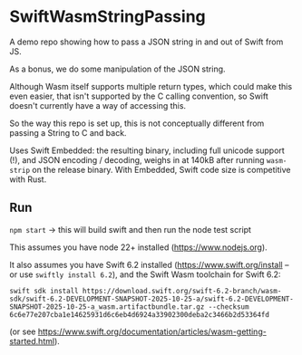 # SwiftWasmStringPassing

A demo repo showing how to pass a JSON string in and out of Swift from JS.

As a bonus, we do some manipulation of the JSON string.

Although Wasm itself supports multiple return types, which could make this even easier, that isn't supported by the C calling convention, so Swift doesn't currently have a way of accessing this.

So the way this repo is set up, this is not conceptually different from passing a String to C and back.

Uses Swift Embedded: the resulting binary, including full unicode support (!), and JSON encoding / decoding, weighs in at 140kB after running `wasm-strip` on the release binary. With Embedded, Swift code size is competitive with Rust.


## Run

`npm start` -> this will build swift and then run the node test script

This assumes you have node 22+ installed (https://www.nodejs.org).

It also assumes you have Swift 6.2 installed (https://www.swift.org/install – or use `swiftly install 6.2`), and the Swift Wasm toolchain for Swift 6.2:

```
swift sdk install https://download.swift.org/swift-6.2-branch/wasm-sdk/swift-6.2-DEVELOPMENT-SNAPSHOT-2025-10-25-a/swift-6.2-DEVELOPMENT-SNAPSHOT-2025-10-25-a_wasm.artifactbundle.tar.gz --checksum 6c6e77e207cba1e14625931d6c6eb4d6924a33902300deba2c3466b2d53364fd
```

(or see https://www.swift.org/documentation/articles/wasm-getting-started.html).